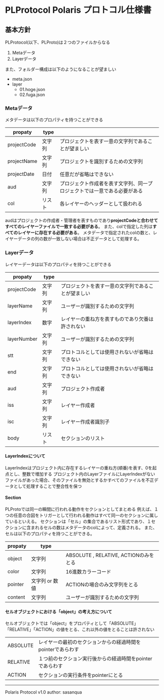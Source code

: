 # PLProtocol Polaris プロトコル仕様書

## 基本方針

PLProtocol(以下、PLProto)は２つのファイルからなる

1. Metaデータ
2. Layerデータ

また、フォルダー構成は以下のようになることが望ましい

- meta.json
- layer
  - 01.hoge.json
  - 02.fuga.json

### Metaデータ

メタデータは以下のプロパティを持つことができる

| propaty | type | |
| --- | --- | --- |
| projectCode | 文字列 | プロジェクトを表す一意の文字列であることが望ましい |
| projectName | 文字列 | プロジェクトを識別するための文字列 |
| projectDate | 日付 | 任意だが省略はできない |
| aud | 文字列 | プロジェクト作成者を表す文字列、同一プロジェクトでは一意である必要がある |
| col | リスト | 各レイヤーのヘッダーとして扱われる |

audはプロジェクトの作成者・管理者を表すものであり**projectCodeと合わせてすべてのレイヤーファイルで一致する必要がある**。
また、colで指定した列は**すべてのレイヤーに存在する必要がある**。
メタデータで指定されたcolの数と、レイヤーデータの列の数が一致しない場合は不正データとして処理する。

### Layerデータ

レイヤーデータは以下のプロパティを持つことができる

| propaty | type | |
| --- | --- | --- |
| projectCode | 文字列 | プロジェクトを表す一意の文字列であることが望ましい |
| layerName | 文字列 | ユーザーが識別するための文字列 |
| layerIndex | 数字 | レイヤーの重ね方を表すものであり欠番は許されない |
| layerNumber | 文字列 | ユーザーが識別するための文字列 |
| stt | 文字列 | プロトコルとしては使用されないが省略はできない |
| end | 文字列 | プロトコルとしては使用されないが省略はできない |
| aud | 文字列 | プロジェクト作成者 |
| iss | 文字列 | レイヤー作成者 |
| isc | 文字列 | レイヤー作成者識別子 |
| body | リスト | セクションのリスト |

#### LayerIndexについて

LayerIndexはプロジェクト内に存在するレイヤーの重ね方(順番)を表す、0を起点とし、整数で増加する
プロジェクト内のLayerファイルにLayerIndexがないファイルがあった場合、そのファイルを無効とするかすべてのファイルを不正データとして処理することで整合性を保つ

#### Section

PLProtoでは同一の瞬間に行われる動作をセクションとしてまとめる
例えば、１つの任意の合図をトリガーとして行われる動作はすべて同一のセクションに属しているといえる。
セクションは「セル」の集合であるリスト形式であり、１セクションに含まれるセルの数はメタデータのcolによって、定義される。
また、セルは以下のプロパティを持つことができる。

| propaty | type | |
| --- | --- | --- |
| object | 文字列 | ABSOLUTE , RELATIVE, ACTIONのみをとる |
| color | 文字列 | 16進数カラーコード |
| pointer | 文字列 or 数値 | ACTIONの場合のみ文字列をとる |
| content | 文字列 | ユーザーが識別するための文字列 |

#### セルオブジェクトにおける「object」の考え方について

セルオブジェクトでは「object」をプロパティとして「ABSOLUTE」「RELATIVE」「ACTION」の値をとる、これ以外の値をとることは許されない

| | |
| --- | --- |
| ABSOLUTE | レイヤーの最初のセクションからの経過時間をpointerであらわす |
| RELATIVE | １つ前のセクション実行後からの経過時間をpointerであらわす |
| ACTION | セクションの実行条件をpointerにとる |

----

Polaris Protocol v1.0 author: sasanqua
